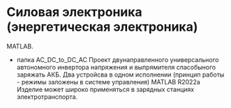 # Силовая электроника (энергетическая электроника)
MATLAB.

- папка AC_DC_to_DC_AC
	Проект двунаправленного универсального автономного инвертора напряжения и выпрямителя спасобыного заряжать АКБ.
	Два устройсва в одном исполнении (принцип работы - режимы заложены в системе управления)
	MATLAB R2022a
	Изделие может широко применяться в зарядных станциях электротранспорта.
